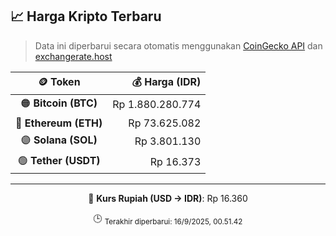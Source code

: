 

<!-- HARGA_KRIPTO -->
## 📈 Harga Kripto Terbaru

> Data ini diperbarui secara otomatis menggunakan [CoinGecko API](https://www.coingecko.com/) dan [exchangerate.host](https://exchangerate.host/)

<div align="center">

| 🪙 Token | 💰 Harga (IDR) |
|:------:|---------------:|
| 🟠 **Bitcoin (BTC)**   | Rp 1.880.280.774 |
| 🔵 **Ethereum (ETH)**  | Rp 73.625.082 |
| 🟣 **Solana (SOL)**    | Rp 3.801.130 |
| 🟢 **Tether (USDT)**   | Rp 16.373 |

---

💱 **Kurs Rupiah (USD → IDR)**: Rp 16.360

🕒 <sub>Terakhir diperbarui: 16/9/2025, 00.51.42</sub>

</div>
<!-- /HARGA_KRIPTO -->